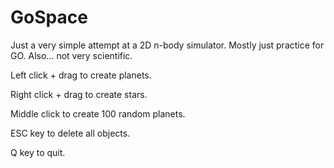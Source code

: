 # GoSpace
Just a very simple attempt at a 2D n-body simulator. Mostly just practice for GO.
Also... not very scientific.

Left click + drag to create planets.

Right click + drag to create stars.

Middle click to create 100 random planets.

ESC key to delete all objects.

Q key to quit.
